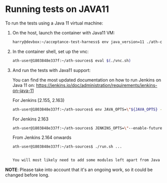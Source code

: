 # Running tests on JAVA11

To run the tests using a Java 11 virtual machine:

1. On the host, launch the container with Java11 VM:


   ```bash
   harry@devbox:~/acceptance-test-harness$ env java_version=11 ./ath-container.sh
   ```

1. In the container shell, set up the vnc:

   ```bash
   ath-user@1803848e337f:~/ath-sources$ eval $(./vnc.sh)
   ```

1. And run the tests with Java11 support:

   You can find the most updated documentation on how to run Jenkins on Java 11 on: https://jenkins.io/doc/administration/requirements/jenkins-on-java-11

   For Jenkins [2.155, 2.163)
   ```bash
   ath-user@1803848e337f:~/ath-sources$ env JAVA_OPTS=\"${JAVA_OPTS} -p /home/ath-user/jdk11-libs/jaxb-api.jar:/home/ath-user/jdk11-libs/javax.activation.jar --add-modules java.xml.bind,java.activation -cp /home/ath-user/jdk11-libs/jaxb-impl.jar:/home/ath-user/jdk11-libs/jaxb-core.jar\" JENKINS_OPTS=\"--enable-future-java\" ./run.sh ...
   ```

    For Jenkins 2.163
   ```bash
   ath-user@1803848e337f:~/ath-sources$ JENKINS_OPTS=\"--enable-future-java\" ./run.sh ...
   ```

   From Jenkins 2.164 onwards
   ```bash
   ath-user@1803848e337f:~/ath-sources$ ./run.sh ...


   You will most likely need to add some modules left apart from Java 9, like JAVA_OPTS="--add-modules java.sql". It depends on the plugins to test.

**NOTE**: Please take into account that it's an ongoing work, so it could be changed before long.